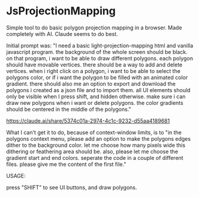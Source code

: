 # JsProjectionMapping
Simple tool to do basic polygon projection mapping in a browser. Made completely with AI. Claude seems to do best.

Initial prompt was:
"I need a basic light-projection-mapping html and vanilla javascript program. the background of the whole screen should be black. on that program, i want to be able to draw different polygons. each polygon should have movable vertices. there should be a way to add and delete vertices. when i right click on a polygon, i want to be able to select the polygons color, or if i want the polygon to be filled with an animated color gradient. there should also me an option to export and download the polygons i created as a json file and to import them. all UI elements should only be visible when I press shift, and hidden otherwise. make sure i can draw new polygons when i want or delete polygons. the color gradients should be centered in the middle of the polygons."

https://claude.ai/share/5374c01a-2974-4c1c-9232-d55aa4189681

What I can't get it to do, because of context-window limits, is to 
"in the polygons context menu, please add an option to make the polygons edges dither to the background color. let me choose how many pixels wide this dithering or feathering area should be.
also, please let me choose the gradient start and end colors. 
seperate the code in a couple of different files. please give me the content of the first file."

USAGE:

press "SHIFT" to see UI buttons, and draw polygons.
